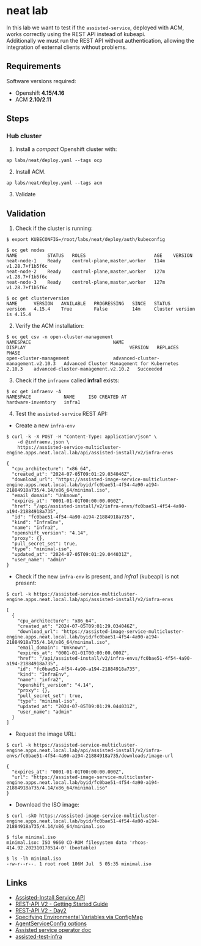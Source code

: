 # neat lab
In this lab we want to test if the `assisted-service`, deployed with ACM, works correctly using the REST API instead of kubeapi.  
Additionally we must run the REST API without authentication, allowing the integration of external clients without problems.

## Requirements
Software versions required:
* Openshift **4.15/4.16**
* ACM **2.10/2.11**

## Steps
### Hub cluster
1. Install a _compact_ Openshift cluster with:
```shell
ap labs/neat/deploy.yaml --tags ocp
```
2. Install ACM.
```shell
ap labs/neat/deploy.yaml --tags acm
```
3. Validate

## Validation
1. Check if the cluster is running:
```shell
$ export KUBECONFIG=/root/labs/neat/deploy/auth/kubeconfig

$ oc get nodes
NAME           STATUS   ROLES                         AGE    VERSION
neat-node-1    Ready    control-plane,master,worker   114m   v1.28.7+f1b5f6c
neat-node-2    Ready    control-plane,master,worker   127m   v1.28.7+f1b5f6c
neat-node-3    Ready    control-plane,master,worker   127m   v1.28.7+f1b5f6c

$ oc get clusterversion
NAME      VERSION   AVAILABLE   PROGRESSING   SINCE   STATUS
version   4.15.4    True        False         14m     Cluster version is 4.15.4
```
2. Verify the ACM installation:
```shell
$ oc get csv -n open-cluster-management
NAMESPACE                              NAME                                  DISPLAY                                      VERSION   REPLACES                              PHASE
open-cluster-management                advanced-cluster-management.v2.10.3   Advanced Cluster Management for Kubernetes   2.10.3    advanced-cluster-management.v2.10.2   Succeeded
```
3. Check if the `infraenv` called **infra1** exists:
```shell
$ oc get infraenv -A
NAMESPACE            NAME     ISO CREATED AT
hardware-inventory   infra1
```
4. Test the `assisted-service` REST API:
* Create a new `infra-env`
```shell
$ curl -k -X POST -H "Content-Type: application/json" \
    -d @infraenv.json \
    https://assisted-service-multicluster-engine.apps.neat.local.lab/api/assisted-install/v2/infra-envs

{
  "cpu_architecture": "x86_64",
  "created_at": "2024-07-05T09:01:29.034046Z",
  "download_url": "https://assisted-image-service-multicluster-engine.apps.neat.local.lab/byid/fc0bae51-4f54-4a90-a194-21884918a735/4.14/x86_64/minimal.iso",
  "email_domain": "Unknown",
  "expires_at": "0001-01-01T00:00:00.000Z",
  "href": "/api/assisted-install/v2/infra-envs/fc0bae51-4f54-4a90-a194-21884918a735",
  "id": "fc0bae51-4f54-4a90-a194-21884918a735",
  "kind": "InfraEnv",
  "name": "infra2",
  "openshift_version": "4.14",
  "proxy": {},
  "pull_secret_set": true,
  "type": "minimal-iso",
  "updated_at": "2024-07-05T09:01:29.044031Z",
  "user_name": "admin"
}
```
* Check if the new `infra-env` is present, and _infra1_ (kubeapi) is not present:
```shell
$ curl -k https://assisted-service-multicluster-engine.apps.neat.local.lab/api/assisted-install/v2/infra-envs

[
  {
    "cpu_architecture": "x86_64",
    "created_at": "2024-07-05T09:01:29.034046Z",
    "download_url": "https://assisted-image-service-multicluster-engine.apps.neat.local.lab/byid/fc0bae51-4f54-4a90-a194-21884918a735/4.14/x86_64/minimal.iso",
    "email_domain": "Unknown",
    "expires_at": "0001-01-01T00:00:00.000Z",
    "href": "/api/assisted-install/v2/infra-envs/fc0bae51-4f54-4a90-a194-21884918a735",
    "id": "fc0bae51-4f54-4a90-a194-21884918a735",
    "kind": "InfraEnv",
    "name": "infra2",
    "openshift_version": "4.14",
    "proxy": {},
    "pull_secret_set": true,
    "type": "minimal-iso",
    "updated_at": "2024-07-05T09:01:29.044031Z",
    "user_name": "admin"
  }
]
```
* Request the image URL:
```shell
$ curl -k https://assisted-service-multicluster-engine.apps.neat.local.lab/api/assisted-install/v2/infra-envs/fc0bae51-4f54-4a90-a194-21884918a735/downloads/image-url

{
  "expires_at": "0001-01-01T00:00:00.000Z",
  "url": "https://assisted-image-service-multicluster-engine.apps.neat.local.lab/byid/fc0bae51-4f54-4a90-a194-21884918a735/4.14/x86_64/minimal.iso"
}
```
* Download the ISO image:
```shell
$ curl -skO https://assisted-image-service-multicluster-engine.apps.neat.local.lab/byid/fc0bae51-4f54-4a90-a194-21884918a735/4.14/x86_64/minimal.iso

$ file minimal.iso
minimal.iso: ISO 9660 CD-ROM filesystem data 'rhcos-414.92.202310170514-0' (bootable)

$ ls -lh minimal.iso
-rw-r--r--. 1 root root 106M Jul  5 05:35 minimal.iso
```

## Links
* [Assisted-Install Service API](https://developers.redhat.com/api-catalog/api/assisted-install-service)
* [REST-API V2 - Getting Started Guide](https://github.com/openshift/assisted-service/blob/master/docs/user-guide/rest-api-getting-started.md)
* [REST-API V2 - Day2](https://github.com/openshift/assisted-service/blob/master/docs/user-guide/rest-api-day2.md)
* [Specifying Environmental Variables via ConfigMap](https://github.com/openshift/assisted-service/blob/master/docs/operator.md#specifying-environmental-variables-via-configmap)
* [AgentServiceConfig options](https://github.com/openshift/assisted-service/blob/b7116f3a023014bbc5290a071aeb2326c00711e1/internal/controller/controllers/agentserviceconfig_controller.go#L1189)
* [Assisted service operator doc](https://github.com/openshift/assisted-service/blob/master/docs/operator.md#operator-build-and-deployment)
* [assisted-test-infra](https://github.com/openshift/assisted-test-infra?tab=readme-ov-file#deployment-parameters)
